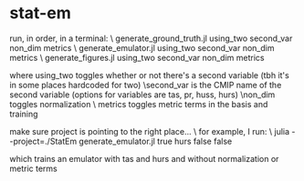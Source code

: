 # stat-em

run, in order, in a terminal:
\ generate_ground_truth.jl using_two second_var non_dim metrics
\ generate_emulator.jl using_two second_var non_dim metrics
\ generate_figures.jl using_two second_var non_dim metrics

where using_two toggles whether or not there's a second variable (tbh it's in some places hardcoded for two)
\second_var  is the CMIP name of the second variable (options for variables are tas, pr, huss, hurs)
\non_dim toggles normalization
\ metrics toggles metric terms in the basis and training

make sure project is pointing to the right place...
\ for example, I run:
\ julia --project=./StatEm generate_emulator.jl true hurs false false

which trains an emulator with tas and hurs and without normalization or metric terms